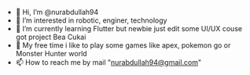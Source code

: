 - 👋 Hi, I’m @nurabdullah94
- 👀 I’m interested in robotic, enginer, technology
- 🌱 I’m currently learning Flutter but newbie just edit some UI/UX couse got project Bea Cukai
- 💞️ My free time i like to play some games like apex, pokemon go or Monster Hunter world
- 📫 How to reach me by mail "nurabdullah94@gmail.com"

<!---
nurabdullah94/nurabdullah94 is a ✨ special ✨ repository because its `README.md` (this file) appears on your GitHub profile.
You can click the Preview link to take a look at your changes.
--->
